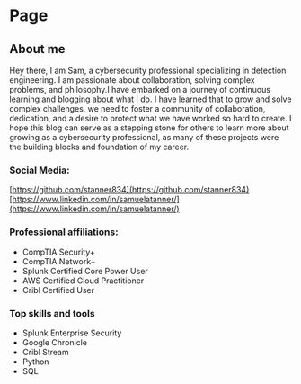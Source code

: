 # Page

## About me

Hey there, I am Sam, a cybersecurity professional specializing in detection engineering. I am passionate about collaboration, solving complex problems, and philosophy.I have embarked on a journey of continuous learning and blogging about what I do. I have learned that to grow and solve complex challenges, we need to foster a community of collaboration, dedication, and a desire to protect what we have worked so hard to create. I hope this blog can serve as a stepping stone for others to learn more about growing as a cybersecurity professional, as many of these projects were the building blocks and foundation of my career.​

### Social Media: <a href="#social-media" id="social-media"></a>

​[https://github.com/stanner834](https://github.com/stanner834)​​[https://www.linkedin.com/in/samuelatanner/](https://www.linkedin.com/in/samuelatanner/)​

### Professional affiliations: <a href="#professional-affiliations" id="professional-affiliations"></a>

* CompTIA Security+
* CompTIA Network+
* Splunk Certified Core Power User
* AWS Certified Cloud Practitioner
* Cribl Certified User

### Top skills and tools <a href="#top-skills-and-tools" id="top-skills-and-tools"></a>

* Splunk Enterprise Security
* Google Chronicle
* Cribl Stream
* Python
* SQL

​

